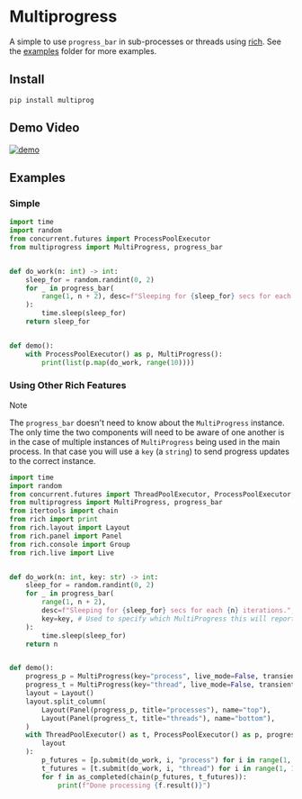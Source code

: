 # Multiprogress

A simple to use `progress_bar` in sub-processes or threads using [rich](https://github.com/Textualize/rich).
See the [examples](./src/multiprogress/examples) folder for more examples.

## Install

```
pip install multiprog
```

## Demo Video

[![demo](https://asciinema.org/a/85R4jTtjKVRIYXTcKCNq0vzYH.svg)](https://asciinema.org/a/FtueDHOSfvf4J30JNdPQnGNHg?autoplay=1)

## Examples

### Simple

```python
import time
import random
from concurrent.futures import ProcessPoolExecutor
from multiprogress import MultiProgress, progress_bar


def do_work(n: int) -> int:
    sleep_for = random.randint(0, 2)
    for _ in progress_bar(
        range(1, n + 2), desc=f"Sleeping for {sleep_for} secs for each {n} iterations."
    ):
        time.sleep(sleep_for)
    return sleep_for


def demo():
    with ProcessPoolExecutor() as p, MultiProgress():
        print(list(p.map(do_work, range(10))))
```

### Using Other Rich Features

> [!Note]
> The `progress_bar` doesn't need to know about the `MultiProgress` instance.
> The only time the two components will need to be aware of one another is in the case
> of multiple instances of `MultiProgress` being used in the main process. In that case
> you will use a `key` (a `string`) to send progress updates to the correct instance.

```python
import time
import random
from concurrent.futures import ThreadPoolExecutor, ProcessPoolExecutor, as_completed
from multiprogress import MultiProgress, progress_bar
from itertools import chain
from rich import print
from rich.layout import Layout
from rich.panel import Panel
from rich.console import Group
from rich.live import Live


def do_work(n: int, key: str) -> int:
    sleep_for = random.randint(0, 2)
    for _ in progress_bar(
        range(1, n + 2),
        desc=f"Sleeping for {sleep_for} secs for each {n} iterations.",
        key=key, # Used to specify which MultiProgress this will report to
    ):
        time.sleep(sleep_for)
    return n


def demo():
    progress_p = MultiProgress(key="process", live_mode=False, transient=True)
    progress_t = MultiProgress(key="thread", live_mode=False, transient=True)
    layout = Layout()
    layout.split_column(
        Layout(Panel(progress_p, title="processes"), name="top"),
        Layout(Panel(progress_t, title="threads"), name="bottom"),
    )
    with ThreadPoolExecutor() as t, ProcessPoolExecutor() as p, progress_p, progress_t, Live(
        layout
    ):
        p_futures = [p.submit(do_work, i, "process") for i in range(1, 10)]
        t_futures = [t.submit(do_work, i, "thread") for i in range(1, 10)]
        for f in as_completed(chain(p_futures, t_futures)):
            print(f"Done processing {f.result()}")
```
